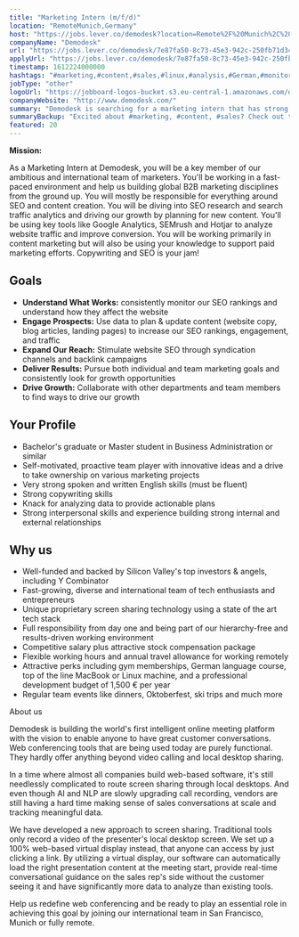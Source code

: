 ```yaml
---
title: "Marketing Intern (m/f/d)"
location: "RemoteMunich,Germany"
host: "https://jobs.lever.co/demodesk?location=Remote%2F%20Munich%2C%20Germany"
companyName: "Demodesk"
url: "https://jobs.lever.co/demodesk/7e87fa50-8c73-45e3-942c-250fb71d34ca"
applyUrl: "https://jobs.lever.co/demodesk/7e87fa50-8c73-45e3-942c-250fb71d34ca/apply"
timestamp: 1612224000000
hashtags: "#marketing,#content,#sales,#linux,#analysis,#German,#monitoring,#English"
jobType: "other"
logoUrl: "https://jobboard-logos-bucket.s3.eu-central-1.amazonaws.com/demodesk"
companyWebsite: "http://www.demodesk.com/"
summary: "Demodesk is searching for a marketing intern that has strong interpersonal skills and experience building strong internal and external relationships."
summaryBackup: "Excited about #marketing, #content, #sales? Check out this job post!"
featured: 20
---
```


**Mission:**

As a Marketing Intern at Demodesk, you will be a key member of our ambitious and international team of marketers. You'll be working in a fast-paced environment and help us building global B2B marketing disciplines from the ground up. You will mostly be responsible for everything around SEO and content creation. You will be diving into SEO research and search traffic analytics and driving our growth by planning for new content. You'll be using key tools like Google Analytics, SEMrush and Hotjar to analyze website traffic and improve conversion. You will be working primarily in content marketing but will also be using your knowledge to support paid marketing efforts. Copywriting and SEO is your jam!

## Goals

*   **Understand What Works:** consistently monitor our SEO rankings and understand how they affect the website
*   **Engage Prospects:** Use data to plan & update content (website copy, blog articles, landing pages) to increase our SEO rankings, engagement, and traffic
*   **Expand Our Reach:** Stimulate website SEO through syndication channels and backlink campaigns
*   **Deliver Results:** Pursue both individual and team marketing goals and consistently look for growth opportunities
*   **Drive Growth:** Collaborate with other departments and team members to find ways to drive our growth

## Your Profile

*   Bachelor's graduate or Master student in Business Administration or similar
*   Self-motivated, proactive team player with innovative ideas and a drive to take ownership on various marketing projects
*   Very strong spoken and written English skills (must be fluent)
*   Strong copywriting skills
*   Knack for analyzing data to provide actionable plans
*   Strong interpersonal skills and experience building strong internal and external relationships

## Why us

*   Well-funded and backed by Silicon Valley's top investors & angels, including Y Combinator
*   Fast-growing, diverse and international team of tech enthusiasts and entrepreneurs
*   Unique proprietary screen sharing technology using a state of the art tech stack
*   Full responsibility from day one and being part of our hierarchy-free and results-driven working environment
*   Competitive salary plus attractive stock compensation package
*   Flexible working hours and annual travel allowance for working remotely
*   Attractive perks including gym memberships, German language course, top of the line MacBook or Linux machine, and a professional development budget of 1,500 € per year
*   Regular team events like dinners, Oktoberfest, ski trips and much more

About us

Demodesk is building the world's first intelligent online meeting platform with the vision to enable anyone to have great customer conversations. Web conferencing tools that are being used today are purely functional. They hardly offer anything beyond video calling and local desktop sharing.

In a time where almost all companies build web-based software, it's still needlessly complicated to route screen sharing through local desktops. And even though AI and NLP are slowly upgrading call recording, vendors are still having a hard time making sense of sales conversations at scale and tracking meaningful data.

We have developed a new approach to screen sharing. Traditional tools only record a video of the presenter's local desktop screen. We set up a 100% web-based virtual display instead, that anyone can access by just clicking a link. By utilizing a virtual display, our software can automatically load the right presentation content at the meeting start, provide real-time conversational guidance on the sales rep's side without the customer seeing it and have significantly more data to analyze than existing tools.

Help us redefine web conferencing and be ready to play an essential role in achieving this goal by joining our international team in San Francisco, Munich or fully remote.
